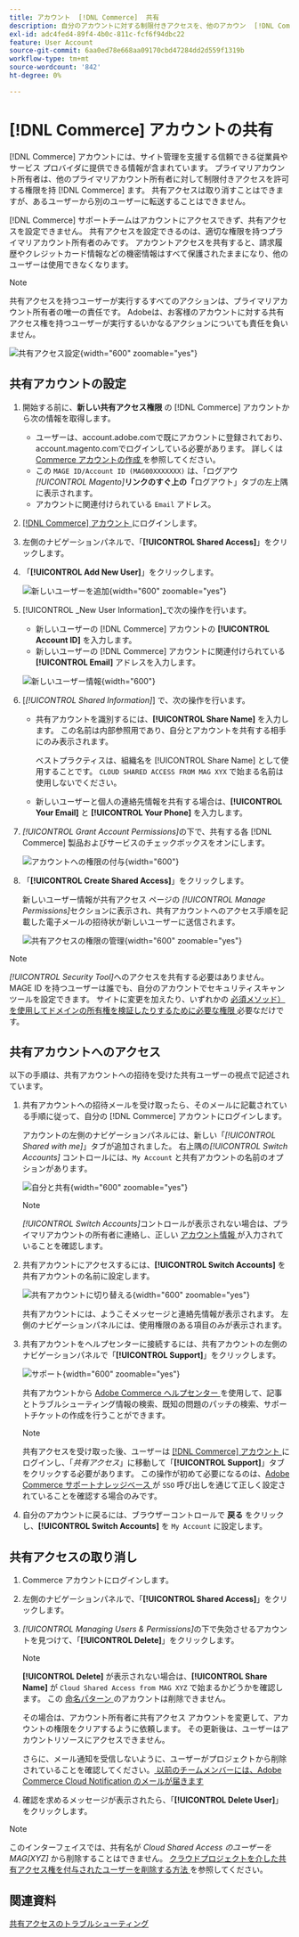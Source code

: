 ```yaml
---
title: アカウント  [!DNL Commerce]  共有
description: 自分のアカウントに対する制限付きアクセスを、他のアカウン  [!DNL Commerce]  所有者に許可する方法  [!DNL Commerce]  説明します。
exl-id: adc4fed4-89f4-4b0c-811c-fcf6f94dbc22
feature: User Account
source-git-commit: 6aa0ed78e668aa09170cbd47284dd2d559f1319b
workflow-type: tm+mt
source-wordcount: '842'
ht-degree: 0%

---
```


# [!DNL Commerce] アカウントの共有

[!DNL Commerce] アカウントには、サイト管理を支援する信頼できる従業員やサービス プロバイダに提供できる情報が含まれています。 プライマリアカウント所有者は、他のプライマリアカウント所有者に対して制限付きアクセスを許可する権限を持 [!DNL Commerce] ます。 共有アクセスは取り消すことはできますが、あるユーザーから別のユーザーに転送することはできません。

[!DNL Commerce] サポートチームはアカウントにアクセスできず、共有アクセスを設定できません。 共有アクセスを設定できるのは、適切な権限を持つプライマリアカウント所有者のみです。 アカウントアクセスを共有すると、請求履歴やクレジットカード情報などの機密情報はすべて保護されたままになり、他のユーザーは使用できなくなります。

>[!NOTE]
>
>共有アクセスを持つユーザーが実行するすべてのアクションは、プライマリアカウント所有者の唯一の責任です。 Adobeは、お客様のアカウントに対する共有アクセス権を持つユーザーが実行するいかなるアクションについても責任を負いません。

![ 共有アクセス設定 ](./assets/shared-access.png){width="600" zoomable="yes"}

## 共有アカウントの設定

1. 開始する前に、**新しい共有アクセス権限** の [!DNL Commerce] アカウントから次の情報を取得します。

   - ユーザーは、account.adobe.comで既にアカウントに登録されており、account.magento.comでログインしている必要があります。 詳しくは [Commerce アカウントの作成 ](https://experienceleague.adobe.com/en/docs/commerce-admin/start/commerce-account/commerce-account-create#create-a-commerce-account) を参照してください。
   - この `MAGE ID/Account ID (MAG00XXXXXXX)` は、「ログアウ _[!UICONTROL Magento]_&#x200B;**リンクのすぐ上の「**&#x200B;ログアウト」タブの左上隅に表示されます。
   - アカウントに関連付けられている `Email` アドレス。

1. [[!DNL Commerce]  アカウント ](commerce-account-create.md) にログインします。

1. 左側のナビゲーションパネルで、「**[!UICONTROL Shared Access]**」をクリックします。

1. 「**[!UICONTROL Add New User]**」をクリックします。

   ![ 新しいユーザーを追加 ](./assets/shared-access-add.png){width="600" zoomable="yes"}

1. [!UICONTROL _New User Information]_で次の操作を行います。

   - 新しいユーザーの [!DNL Commerce] アカウントの **[!UICONTROL Account ID]** を入力します。
   - 新しいユーザーの [!DNL Commerce] アカウントに関連付けられている **[!UICONTROL Email]** アドレスを入力します。

   ![ 新しいユーザー情報 ](./assets/shared-new-user.png){width="600"}

1. [_[!UICONTROL Shared Information]_] で、次の操作を行います。

   - 共有アカウントを識別するには、**[!UICONTROL Share Name]** を入力します。 この名前は内部参照用であり、自分とアカウントを共有する相手にのみ表示されます。

     ベストプラクティスは、組織名を [!UICONTROL Share Name] として使用することです。 `CLOUD SHARED ACCESS FROM MAG XYX` で始まる名前は使用しないでください。
   - 新しいユーザーと個人の連絡先情報を共有する場合は、**[!UICONTROL Your Email]** と **[!UICONTROL Your Phone]** を入力します。

1. _[!UICONTROL Grant Account Permissions]_&#x200B;の下で、共有する各 [!DNL Commerce] 製品およびサービスのチェックボックスをオンにします。

   ![ アカウントへの権限の付与 ](./assets/shared-permissions.png){width="600"}

1. 「**[!UICONTROL Create Shared Access]**」をクリックします。

   新しいユーザー情報が共有アクセス ページの _[!UICONTROL Manage Permissions]_&#x200B;セクションに表示され、共有アカウントへのアクセス手順を記載した電子メールの招待状が新しいユーザーに送信されます。

   ![ 共有アクセスの権限の管理 ](./assets/shared-manage-permissions.png){width="600" zoomable="yes"}

>[!NOTE]
>
>_[!UICONTROL Security Tool]_&#x200B;へのアクセスを共有する必要はありません。MAGE ID を持つユーザーは誰でも、自分のアカウントでセキュリティスキャンツールを設定できます。 サイトに変更を加えたり、いずれかの [ 必須メソッド）を使用してドメインの所有権を検証したりするために必要な権限 ](https://experienceleague.adobe.com/en/docs/commerce-admin/systems/security/security-scan) 必要なだけです。

## 共有アカウントへのアクセス

以下の手順は、共有アカウントへの招待を受けた共有ユーザーの視点で記述されています。

1. 共有アカウントへの招待メールを受け取ったら、そのメールに記載されている手順に従って、自分の [!DNL Commerce] アカウントにログインします。

   アカウントの左側のナビゲーションパネルには、新しい「_[!UICONTROL Shared with me]_」タブが追加されました。 右上隅の&#x200B;_[!UICONTROL Switch Accounts]_ コントロールには、`My Account` と共有アカウントの名前のオプションがあります。

   ![ 自分と共有 ](./assets/shared-with-me.png){width="600" zoomable="yes"}

   >[!NOTE]
   >
   >   _[!UICONTROL Switch Accounts]_&#x200B;コントロールが表示されない場合は、プライマリアカウントの所有者に連絡し、正しい [ アカウント情報 ](#set-up-a-shared-account) が入力されていることを確認します。


1. 共有アカウントにアクセスするには、**[!UICONTROL Switch Accounts]** を共有アカウントの名前に設定します。

   ![ 共有アカウントに切り替える ](./assets/shared-switch.png){width="600" zoomable="yes"}

   共有アカウントには、ようこそメッセージと連絡先情報が表示されます。 左側のナビゲーションパネルには、使用権限のある項目のみが表示されます。

1. 共有アカウントをヘルプセンターに接続するには、共有アカウントの左側のナビゲーションパネルで「**[!UICONTROL Support]**」をクリックします。

   ![ サポート ](./assets/shared-support.png){width="600" zoomable="yes"}

   共有アカウントから [Adobe Commerce ヘルプセンター ](https://experienceleague.adobe.com/en/docs/commerce-knowledge-base/kb/overview) を使用して、記事とトラブルシューティング情報の検索、既知の問題のパッチの検索、サポートチケットの作成を行うことができます。

   >[!NOTE]
   >
   >共有アクセスを受け取った後、ユーザーは [[!DNL Commerce]  アカウント ](https://account.magento.com/customer/account/login) にログインし、「_共有アクセス_」に移動して「**[!UICONTROL Support]**」タブをクリックする必要があります。 この操作が初めて必要になるのは、[Adobe Commerce サポートナレッジベース ](https://experienceleague.adobe.com/en/docs/commerce-knowledge-base/kb/overview) が `SSO` 呼び出しを通じて正しく設定されていることを確認する場合のみです。

1. 自分のアカウントに戻るには、ブラウザーコントロールで **戻る** をクリックし、**[!UICONTROL Switch Accounts]** を `My Account` に設定します。

## 共有アクセスの取り消し

1. Commerce アカウントにログインします。

1. 左側のナビゲーションパネルで、「**[!UICONTROL Shared Access]**」をクリックします。

1. _[!UICONTROL Managing Users & Permissions]_&#x200B;の下で失効させるアカウントを見つけて、「**[!UICONTROL Delete]**」をクリックします。

   >[!NOTE]
   >
   > **[!UICONTROL Delete]** が表示されない場合は、**[!UICONTROL Share Name]** が `Cloud Shared Access from MAG XYZ` で始まるかどうかを確認します。 この [ 命名パターン ](https://experienceleague.adobe.com/en/docs/commerce-knowledge-base/kb/help-center-guide/magento-help-center-user-guide#remove-cloud-shared-access-users) のアカウントは削除できません。
   > 
   > その場合は、アカウント所有者に共有アクセス アカウントを変更して、アカウントの権限をクリアするように依頼します。 その更新後は、ユーザーはアカウントリソースにアクセスできません。
   >
   > さらに、メール通知を受信しないように、ユーザーがプロジェクトから削除されていることを確認してください。[ 以前のチームメンバーには、Adobe Commerce Cloud Notification のメールが届きます ](https://experienceleague.adobe.com/en/docs/commerce-knowledge-base/kb/troubleshooting/miscellaneous/former-teammembers-receive-cloud-notification-emails)


1. 確認を求めるメッセージが表示されたら、「**[!UICONTROL Delete User]**」をクリックします。

>[!NOTE]
>
>このインターフェイスでは、共有名が _Cloud Shared Access のユーザーを MAG[XYZ]_ から削除することはできません。 [ クラウドプロジェクトを介した共有アクセス権を付与されたユーザーを削除する方法 ](https://experienceleague.adobe.com/en/docs/commerce-knowledge-base/kb/troubleshooting/miscellaneous/shared-access-troubleshooting) を参照してください。

## 関連資料

[ 共有アクセスのトラブルシューティング ](https://experienceleague.adobe.com/en/docs/commerce-knowledge-base/kb/troubleshooting/miscellaneous/shared-access-troubleshooting)
